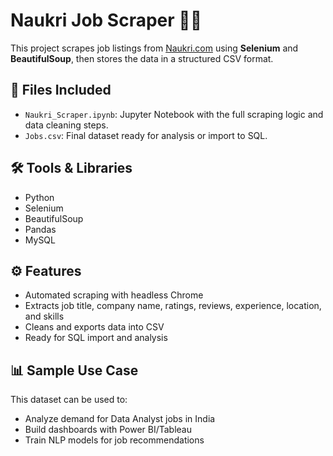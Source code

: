 # Naukri Job Scraper 🕵️‍♀️

This project scrapes job listings from [Naukri.com](https://naukri.com) using **Selenium** and **BeautifulSoup**, then stores the data in a structured CSV format.

## 📂 Files Included
- `Naukri_Scraper.ipynb`: Jupyter Notebook with the full scraping logic and data cleaning steps.
- `Jobs.csv`: Final dataset ready for analysis or import to SQL.

## 🛠️ Tools & Libraries
- Python
- Selenium
- BeautifulSoup
- Pandas
- MySQL 

## ⚙️ Features
- Automated scraping with headless Chrome
- Extracts job title, company name, ratings, reviews, experience, location, and skills
- Cleans and exports data into CSV
- Ready for SQL import and analysis

## 📊 Sample Use Case
This dataset can be used to:
- Analyze demand for Data Analyst jobs in India
- Build dashboards with Power BI/Tableau
- Train NLP models for job recommendations


